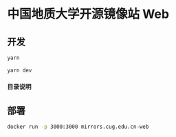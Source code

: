 # 中国地质大学开源镜像站 Web

## 开发

```bash
yarn

yarn dev
```

#### 目录说明


## 部署

```bash
docker run -p 3000:3000 mirrors.cug.edu.cn-web
```

